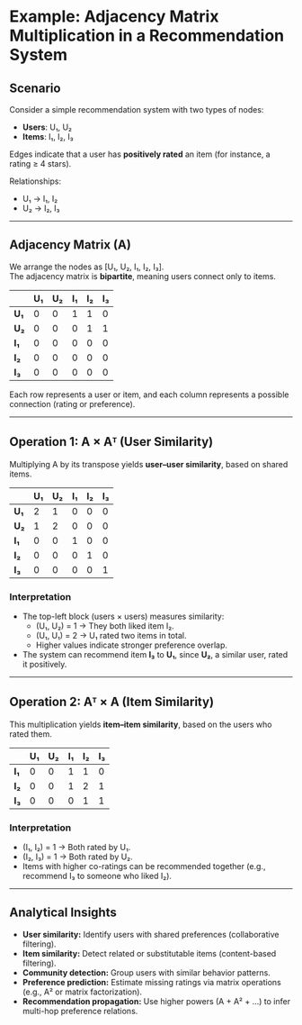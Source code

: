 # Example: Adjacency Matrix Multiplication in a Recommendation System

## Scenario
Consider a simple recommendation system with two types of nodes:
- **Users**: U₁, U₂  
- **Items**: I₁, I₂, I₃  

Edges indicate that a user has **positively rated** an item (for instance, a rating ≥ 4 stars).

Relationships:
- U₁ → I₁, I₂  
- U₂ → I₂, I₃  

---

## Adjacency Matrix (A)
We arrange the nodes as [U₁, U₂, I₁, I₂, I₃].  
The adjacency matrix is **bipartite**, meaning users connect only to items.

|     | U₁ | U₂ | I₁ | I₂ | I₃ |
|-----|----|----|----|----|----|
| **U₁** | 0 | 0 | 1 | 1 | 0 |
| **U₂** | 0 | 0 | 0 | 1 | 1 |
| **I₁** | 0 | 0 | 0 | 0 | 0 |
| **I₂** | 0 | 0 | 0 | 0 | 0 |
| **I₃** | 0 | 0 | 0 | 0 | 0 |

Each row represents a user or item, and each column represents a possible connection (rating or preference).

---

## Operation 1: A × Aᵀ (User Similarity)

Multiplying A by its transpose yields **user–user similarity**, based on shared items.

|     | U₁ | U₂ | I₁ | I₂ | I₃ |
|-----|----|----|----|----|----|
| **U₁** | 2 | 1 | 0 | 0 | 0 |
| **U₂** | 1 | 2 | 0 | 0 | 0 |
| **I₁** | 0 | 0 | 1 | 0 | 0 |
| **I₂** | 0 | 0 | 0 | 1 | 0 |
| **I₃** | 0 | 0 | 0 | 0 | 1 |

### Interpretation
- The top-left block (users × users) measures similarity:
  - (U₁, U₂) = 1 → They both liked item I₂.  
  - (U₁, U₁) = 2 → U₁ rated two items in total.  
  - Higher values indicate stronger preference overlap.
- The system can recommend item **I₃** to **U₁**, since **U₂**, a similar user, rated it positively.

---

## Operation 2: Aᵀ × A (Item Similarity)

This multiplication yields **item–item similarity**, based on the users who rated them.

|     | U₁ | U₂ | I₁ | I₂ | I₃ |
|-----|----|----|----|----|----|
| **I₁** | 0 | 0 | 1 | 1 | 0 |
| **I₂** | 0 | 0 | 1 | 2 | 1 |
| **I₃** | 0 | 0 | 0 | 1 | 1 |

### Interpretation
- (I₁, I₂) = 1 → Both rated by U₁.  
- (I₂, I₃) = 1 → Both rated by U₂.  
- Items with higher co-ratings can be recommended together (e.g., recommend I₃ to someone who liked I₂).

---

## Analytical Insights

- **User similarity:** Identify users with shared preferences (collaborative filtering).  
- **Item similarity:** Detect related or substitutable items (content-based filtering).  
- **Community detection:** Group users with similar behavior patterns.  
- **Preference prediction:** Estimate missing ratings via matrix operations (e.g., A² or matrix factorization).  
- **Recommendation propagation:** Use higher powers (A + A² + …) to infer multi-hop preference relations.
